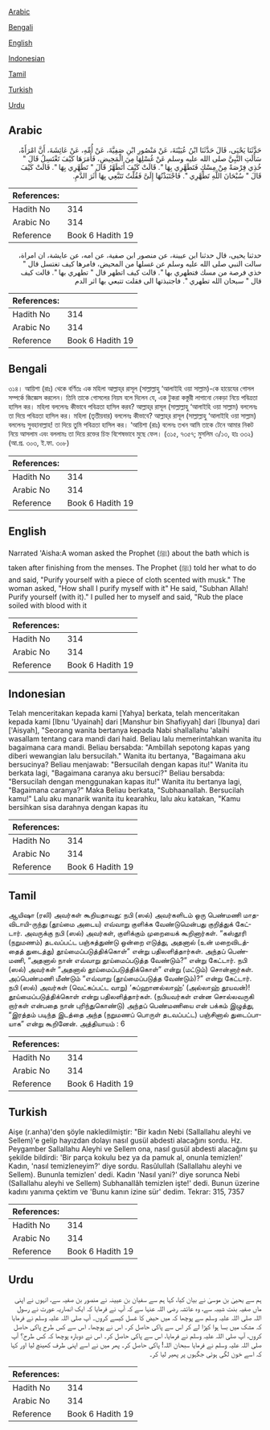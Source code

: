 [Arabic](#arabic)

[Bengali](#bengali)

[English](#english)

[Indonesian](#indonesian)

[Tamil](#tamil)

[Turkish](#turkish)

[Urdu](#urdu)

## Arabic


<div dir="rtl" lang="ar" style={{fontSize:'larger',backgroundColor:'#f8f9fa',padding:20}}>
حَدَّثَنَا يَحْيَى، قَالَ حَدَّثَنَا ابْنُ عُيَيْنَةَ، عَنْ مَنْصُورِ ابْنِ صَفِيَّةَ، عَنْ أُمِّهِ، عَنْ عَائِشَةَ، أَنَّ امْرَأَةً، سَأَلَتِ النَّبِيَّ صلى الله عليه وسلم عَنْ غُسْلِهَا مِنَ الْمَحِيضِ، فَأَمَرَهَا كَيْفَ تَغْتَسِلُ قَالَ ‏"‏ خُذِي فِرْصَةً مِنْ مِسْكٍ فَتَطَهَّرِي بِهَا ‏"‏‏.‏ قَالَتْ كَيْفَ أَتَطَهَّرُ قَالَ ‏"‏ تَطَهَّرِي بِهَا ‏"‏‏.‏ قَالَتْ كَيْفَ قَالَ ‏"‏ سُبْحَانَ اللَّهِ تَطَهَّرِي ‏"‏‏.‏ فَاجْتَبَذْتُهَا إِلَىَّ فَقُلْتُ تَتَبَّعِي بِهَا أَثَرَ الدَّمِ‏.‏
</div>
<div style={{backgroundColor:'#f8f9fa',padding:20, marginBottom: 10}}><table> <thead> <tr> <th>References:</th> <th></th> </tr> </thead> <tbody><tr><td>Hadith No</td><td>314</td></tr><tr><td>Arabic No</td><td>314</td></tr><tr><td>Reference</td><td>Book 6 Hadith 19</td></tr></tbody></table></div>


<div dir="rtl" lang="ar" style={{fontSize:'larger',backgroundColor:'#f8f9fa',padding:20}}>
حدثنا يحيى، قال حدثنا ابن عيينة، عن منصور ابن صفية، عن امه، عن عايشة، ان امراة، سالت النبي صلى الله عليه وسلم عن غسلها من المحيض، فامرها كيف تغتسل قال " خذي فرصة من مسك فتطهري بها ". قالت كيف اتطهر قال " تطهري بها ". قالت كيف قال " سبحان الله تطهري ". فاجتبذتها الى فقلت تتبعي بها اثر الدم
</div>
<div style={{backgroundColor:'#f8f9fa',padding:20, marginBottom: 10}}><table> <thead> <tr> <th>References:</th> <th></th> </tr> </thead> <tbody><tr><td>Hadith No</td><td>314</td></tr><tr><td>Arabic No</td><td>314</td></tr><tr><td>Reference</td><td>Book 6 Hadith 19</td></tr></tbody></table></div>

## Bengali


<div dir="ltr" lang="bn" style={{fontSize:'larger',backgroundColor:'#f8f9fa',padding:20}}>
৩১৪। আয়িশা (রাঃ) থেকে বর্ণিতঃ এক মহিলা আল্লাহ্‌র রাসূল (সাল্লাল্লাহু ‘আলাইহি ওয়া সাল্লাম)-কে হায়েযের গোসল সম্পর্কে জিজ্ঞেস করলেন। তিনি তাকে গোসলের নিয়ম বলে দিলেন যে, এক টুকরা কস্তুরী লাগানো নেকড়া নিয়ে পবিত্রতা হাসিল কর। মহিলা বললেনঃ কীভাবে পবিত্রতা হাসিল করব? আল্লাহ্‌র রাসূল (সাল্লাল্লাহু ‘আলাইহি ওয়া সাল্লাম) বললেনঃ তা দিয়ে পবিত্রতা হাসিল কর। মহিলা (তৃতীয়বার) বললেনঃ কীভাবে? আল্লাহ্‌র রাসূল (সাল্লাল্লাহু ‘আলাইহি ওয়া সাল্লাম) বললেনঃ সুবহানাল্লাহ! তা দিয়ে তুমি পবিত্রতা হাসিল কর। ‘আয়িশা (রাঃ) বলেনঃ তখন আমি তাকে টেনে আমার নিকট নিয়ে আসলাম এবং বললামঃ তা দিয়ে রক্তের চিহ্ন বিশেষভাবে মুছে ফেল। (৩১৫, ৭৩৫৭; মুসলিম ৩/১৩, হাঃ ৩৩২) (আ.প্র. ৩০৩, ই.ফা. ৩০৮)
</div>
<div style={{backgroundColor:'#f8f9fa',padding:20, marginBottom: 10}}><table> <thead> <tr> <th>References:</th> <th></th> </tr> </thead> <tbody><tr><td>Hadith No</td><td>314</td></tr><tr><td>Arabic No</td><td>314</td></tr><tr><td>Reference</td><td>Book 6 Hadith 19</td></tr></tbody></table></div>

## English


<div dir="ltr" lang="en" style={{fontSize:'larger',backgroundColor:'#f8f9fa',padding:20}}>
Narrated 'Aisha:A woman asked the Prophet (ﷺ) about the bath which is taken after finishing from the menses. The Prophet (ﷺ) told her what to do and said, "Purify yourself with a piece of cloth scented with musk." The woman asked, "How shall I purify myself with it" He said, "Subhan Allah! Purify yourself (with it)." I pulled her to myself and said, "Rub the place soiled with blood with it
</div>
<div style={{backgroundColor:'#f8f9fa',padding:20, marginBottom: 10}}><table> <thead> <tr> <th>References:</th> <th></th> </tr> </thead> <tbody><tr><td>Hadith No</td><td>314</td></tr><tr><td>Arabic No</td><td>314</td></tr><tr><td>Reference</td><td>Book 6 Hadith 19</td></tr></tbody></table></div>

## Indonesian


<div dir="ltr" lang="id" style={{fontSize:'larger',backgroundColor:'#f8f9fa',padding:20}}>
Telah menceritakan kepada kami [Yahya] berkata, telah menceritakan kepada kami [Ibnu 'Uyainah] dari [Manshur bin Shafiyyah] dari [Ibunya] dari ['Aisyah], "Seorang wanita bertanya kepada Nabi shallallahu 'alaihi wasallam tentang cara mandi dari haid. Beliau lalu memerintahkan wanita itu bagaimana cara mandi. Beliau bersabda: "Ambillah sepotong kapas yang diberi wewangian lalu bersucilah." Wanita itu bertanya, "Bagaimana aku bersucinya? Beliau menjawab: "Bersucilah dengan kapas itu!" Wanita itu berkata lagi, "Bagaimana caranya aku bersuci?" Beliau bersabda: "Bersucilah dengan menggunakan kapas itu!" Wanita itu bertanya lagi, "Bagaimana caranya?" Maka Beliau berkata, "Subhaanallah. Bersucilah kamu!" Lalu aku manarik wanita itu kearahku, lalu aku katakan, "Kamu bersihkan sisa darahnya dengan kapas itu
</div>
<div style={{backgroundColor:'#f8f9fa',padding:20, marginBottom: 10}}><table> <thead> <tr> <th>References:</th> <th></th> </tr> </thead> <tbody><tr><td>Hadith No</td><td>314</td></tr><tr><td>Arabic No</td><td>314</td></tr><tr><td>Reference</td><td>Book 6 Hadith 19</td></tr></tbody></table></div>

## Tamil


<div dir="ltr" lang="ta" style={{fontSize:'larger',backgroundColor:'#f8f9fa',padding:20}}>
ஆயிஷா (ரலி) அவர்கள் கூறியதாவது: நபி (ஸல்) அவர்களிடம் ஒரு பெண்மணி மாதவிடாயி-ருந்து (தூய்மை அடைய) எவ்வாறு குளிக்க வேண்டுமென்பது குறித்துக் கேட்டார். அவருக்கு நபி (ஸல்) அவர்கள், குளிக்கும் முறையைக் கூறினார்கள். “கஸ்தூரி (நறுமணம்) தடவப்பட்ட பஞ்சுத்துண்டு ஒன்றை எடுத்து, அதனால் (உன் மறைவிடத்தைத் துடைத்து) தூய்மைப்படுத்திக்கொள்” என்று பதிலளித்தார்கள். அந்தப் பெண்மணி, “அதனால் நான் எவ்வாறு தூய்மைப்படுத்த வேண்டும்?” என்று கேட்டார். நபி (ஸல்) அவர்கள் “அதனால் தூய்மைப்படுத்திக்கொள்” என்று (மட்டும்) சொன்னார்கள். அப்பெண்மணி மீண்டும் “எவ்வாறு (தூய்மைப்படுத்த வேண்டும்)?” என்று கேட்டார். நபி (ஸல்) அவர்கள் (வெட்கப்பட்ட வாறு) ‘சுப்ஹானல்லாஹ்’ (அல்லாஹ் தூயவன்)! தூய்மைப்படுத்திக்கொள் என்று பதிலளித்தார்கள். (நபியவர்கள் என்ன சொல்லவருகி றார்கள் என்பதை நான் புரிந்துகொண்டு) அந்தப் பெண்மணியை என் பக்கம் இழுத்து, “இரத்தம் படிந்த இடத்தை அந்த (நறுமணப் பொருள் தடவப்பட்ட) பஞ்சினால் துடைப்பாயாக” என்று கூறினேன். அத்தியாயம் : 6
</div>
<div style={{backgroundColor:'#f8f9fa',padding:20, marginBottom: 10}}><table> <thead> <tr> <th>References:</th> <th></th> </tr> </thead> <tbody><tr><td>Hadith No</td><td>314</td></tr><tr><td>Arabic No</td><td>314</td></tr><tr><td>Reference</td><td>Book 6 Hadith 19</td></tr></tbody></table></div>

## Turkish


<div dir="ltr" lang="tr" style={{fontSize:'larger',backgroundColor:'#f8f9fa',padding:20}}>
Aişe (r.anha)'den şöyle nakledilmiştir: "Bir kadın Nebi (Sallallahu aleyhi ve Sellem)'e gelip hayızdan dolayı nasıl gusül abdesti alacağını sordu. Hz. Peygamber Sallallahu Aleyhi ve Sellem ona, nasıl gusül abdesti alacağını şu şekilde bildirdi: 'Bir parça kokulu bez ya da pamuk al, onunla temizlen!' Kadın, 'nasıl temizleneyim?' diye sordu. Rasûlullah (Sallallahu aleyhi ve Sellem). Bununla temizlen' dedi. Kadın 'Nasıl yani?' diye sorunca Nebi (Sallallahu aleyhi ve Sellem) Subhanallâh temizlen işte!' dedi. Bunun üzerine kadını yanıma çek­tim ve 'Bunu kanın izine sür' dedim. Tekrar: 315, 7357
</div>
<div style={{backgroundColor:'#f8f9fa',padding:20, marginBottom: 10}}><table> <thead> <tr> <th>References:</th> <th></th> </tr> </thead> <tbody><tr><td>Hadith No</td><td>314</td></tr><tr><td>Arabic No</td><td>314</td></tr><tr><td>Reference</td><td>Book 6 Hadith 19</td></tr></tbody></table></div>

## Urdu


<div dir="rtl" lang="ur" style={{fontSize:'larger',backgroundColor:'#f8f9fa',padding:20}}>
ہم سے یحییٰ بن موسیٰ نے بیان کیا، کہا ہم سے سفیان بن عیینہ نے منصور بن صفیہ سے، انہوں نے اپنی ماں صفیہ بنت شیبہ سے، وہ عائشہ رضی اللہ عنہا سے کہ آپ نے فرمایا کہ ایک انصاریہ عورت نے رسول اللہ صلی اللہ علیہ وسلم سے پوچھا کہ میں حیض کا غسل کیسے کروں۔ آپ صلی اللہ علیہ وسلم نے فرمایا کہ مشک میں بسا ہوا کپڑا لے کر اس سے پاکی حاصل کر۔ اس نے پوچھا۔ اس سے کس طرح پاکی حاصل کروں، آپ صلی اللہ علیہ وسلم نے فرمایا، اس سے پاکی حاصل کر۔ اس نے دوبارہ پوچھا کہ کس طرح؟ آپ صلی اللہ علیہ وسلم نے فرمایا سبحان اللہ! پاکی حاصل کر۔ پھر میں نے اسے اپنی طرف کھینچ لیا اور کہا کہ اسے خون لگی ہوئی جگہوں پر پھیر لیا کر۔
</div>
<div style={{backgroundColor:'#f8f9fa',padding:20, marginBottom: 10}}><table> <thead> <tr> <th>References:</th> <th></th> </tr> </thead> <tbody><tr><td>Hadith No</td><td>314</td></tr><tr><td>Arabic No</td><td>314</td></tr><tr><td>Reference</td><td>Book 6 Hadith 19</td></tr></tbody></table></div>
